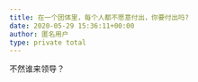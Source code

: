 ```yaml
---
title: 在一个团体里，每个人都不愿意付出，你要付出吗?
date: 2020-05-29 15:36:11+00:00
author: 匿名用户
type: private total
---
```

不然谁来领导？


